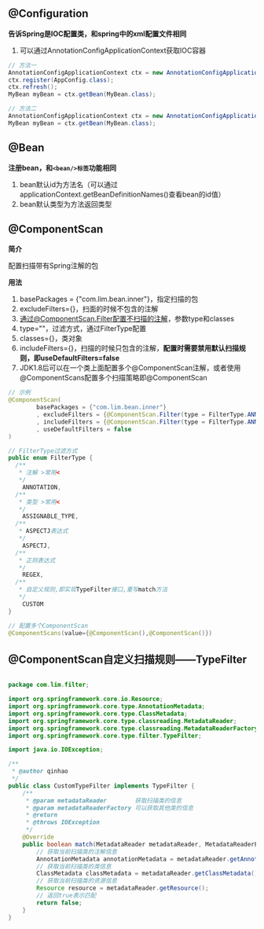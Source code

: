 @Configuration
------
**告诉Spring是IOC配置类，和spring中的xml配置文件相同**
1. 可以通过AnnotationConfigApplicationContext获取IOC容器

```java
// 方法一
AnnotationConfigApplicationContext ctx = new AnnotationConfigApplicationContext();
ctx.register(AppConfig.class);
ctx.refresh();
MyBean myBean = ctx.getBean(MyBean.class);

// 方法二
AnnotationConfigApplicationContext ctx = new AnnotationConfigApplicationContext(AppConfig.class);
MyBean myBean = ctx.getBean(MyBean.class);
```
@Bean
------
**注册bean，和`<bean/>标签`功能相同**
1. bean默认id为方法名（可以通过applicationContext.getBeanDefinitionNames()查看bean的id值）
2. bean默认类型为方法返回类型

@ComponentScan
------
**简介**

配置扫描带有Spring注解的包

**用法**
1. basePackages = {"com.lim.bean.inner"}，指定扫描的包
2. excludeFilters={}，扫面的时候不包含的注解
  1. 通过@ComponentScan.Filter配置不扫描的注解，参数type和classes
  2. type=""，过滤方式，通过FilterType配置
  3. classes={}，类对象
3. includeFilters={}，扫描的时候只包含的注解，**配置时需要禁用默认扫描规则，即useDefaultFilters=false**
4. JDK1.8后可以在一个类上面配置多个@ComponentScan注解，或者使用@ComponentScans配置多个扫描策略即@ComponentScan

```java
// 示例
@ComponentScan(
        basePackages = {"com.lim.bean.inner"}
        , excludeFilters = {@ComponentScan.Filter(type = FilterType.ANNOTATION, classes = {Repository.class}), @ComponentScan.Filter(type = FilterType.ASSIGNABLE_TYPE, classes = {InnerService.class})}
        , includeFilters = {@ComponentScan.Filter(type = FilterType.ANNOTATION, classes = {Controller.class})}
        , useDefaultFilters = false
)

// FilterType过滤方式
public enum FilterType {
  /**
   * 注解 >常用<
   */
	ANNOTATION,
  /**
   * 类型 >常用<
   */
	ASSIGNABLE_TYPE,
  /**
   * ASPECTJ表达式
   */
	ASPECTJ,
  /**
   * 正则表达式
   */
	REGEX,
  /**
   * 自定义规则,即实现TypeFilter接口,重写match方法
   */
	CUSTOM
}

// 配置多个ComponentScan
@ComponentScans(value={@ComponentScan(),@ComponentScan()})
```
@ComponentScan自定义扫描规则——TypeFilter
------
```java

package com.lim.filter;

import org.springframework.core.io.Resource;
import org.springframework.core.type.AnnotationMetadata;
import org.springframework.core.type.ClassMetadata;
import org.springframework.core.type.classreading.MetadataReader;
import org.springframework.core.type.classreading.MetadataReaderFactory;
import org.springframework.core.type.filter.TypeFilter;

import java.io.IOException;

/**
 * @author qinhao
 */
public class CustomTypeFilter implements TypeFilter {
    /**
     * @param metadataReader        获取扫描类的信息
     * @param metadataReaderFactory 可以获取其他类的信息
     * @return
     * @throws IOException
     */
    @Override
    public boolean match(MetadataReader metadataReader, MetadataReaderFactory metadataReaderFactory) throws IOException {
        // 获取当前扫描类的注解信息
        AnnotationMetadata annotationMetadata = metadataReader.getAnnotationMetadata();
        // 获取当前扫描类的类信息
        ClassMetadata classMetadata = metadataReader.getClassMetadata();
        // 获取当前扫描类的资源信息
        Resource resource = metadataReader.getResource();
        // 返回true表示匹配
        return false;
    }
}
```
